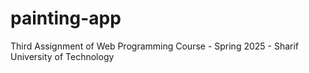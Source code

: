 # painting-app
Third Assignment of Web Programming Course - Spring 2025 - Sharif University of Technology
